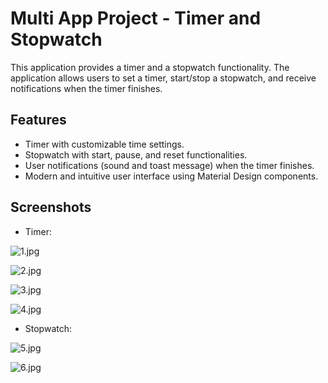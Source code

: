 # Multi App Project - Timer and Stopwatch

This application provides a timer and a stopwatch functionality. The application allows users to set a timer, start/stop a stopwatch, and receive notifications when the timer finishes.

## Features

- Timer with customizable time settings.
- Stopwatch with start, pause, and reset functionalities.
- User notifications (sound and toast message) when the timer finishes.
- Modern and intuitive user interface using Material Design components.

## Screenshots

- Timer:

![1.jpg](snapshots%2F1.jpg)

![2.jpg](snapshots%2F2.jpg)

![3.jpg](snapshots%2F3.jpg)

![4.jpg](snapshots%2F4.jpg)

- Stopwatch:

![5.jpg](snapshots%2F5.jpg)

![6.jpg](snapshots%2F6.jpg)